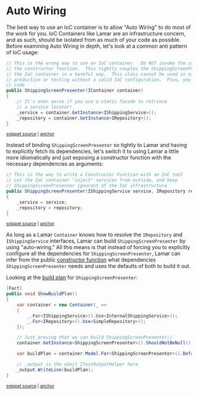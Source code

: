 # Auto Wiring

The best way to use an IoC container is to allow "Auto Wiring" to do most of the work for you.  IoC Containers like Lamar are an infrastructure concern, and as such, should be isolated from as much of your code as possible.  Before examining Auto Wiring in depth, let's look at a common anti pattern of IoC usage:

<!-- snippet: sample_ShippingScreenPresenter-anti-pattern -->
<a id='snippet-sample_shippingscreenpresenter-anti-pattern'></a>
```cs
// This is the wrong way to use an IoC container.  Do NOT invoke the container from
// the constructor function.  This tightly couples the ShippingScreenPresenter to
// the IoC container in a harmful way.  This class cannot be used in either
// production or testing without a valid IoC configuration.  Plus, you're writing more
// code
public ShippingScreenPresenter(IContainer container)
{
    // It's even worse if you use a static facade to retrieve
    // a service locator!
    _service = container.GetInstance<IShippingService>();
    _repository = container.GetInstance<IRepository>();
}
```
<sup><a href='https://github.com/JasperFx/lamar/blob/master/src/Lamar.Testing/Examples/SetterExamples.cs#L201-L216' title='Snippet source file'>snippet source</a> | <a href='#snippet-sample_shippingscreenpresenter-anti-pattern' title='Start of snippet'>anchor</a></sup>
<!-- endSnippet -->

Instead of binding `ShippingScreenPresenter` so tightly to Lamar and having to explicitly fetch its dependencies, let's switch
it to using Lamar a little more idiomatically and just exposing a constructor function with the necessary dependencies
as arguments:

<!-- snippet: sample_ShippingScreenPresenter-with-ctor-injection -->
<a id='snippet-sample_shippingscreenpresenter-with-ctor-injection'></a>
```cs
// This is the way to write a Constructor Function with an IoC tool
// Let the IoC container "inject" services from outside, and keep
// ShippingScreenPresenter ignorant of the IoC infrastructure
public ShippingScreenPresenter(IShippingService service, IRepository repository)
{
    _service = service;
    _repository = repository;
}
```
<sup><a href='https://github.com/JasperFx/lamar/blob/master/src/Lamar.Testing/Examples/SetterExamples.cs#L188-L199' title='Snippet source file'>snippet source</a> | <a href='#snippet-sample_shippingscreenpresenter-with-ctor-injection' title='Start of snippet'>anchor</a></sup>
<!-- endSnippet -->

As long as a Lamar `Container` knows how to resolve the `IRepository` and
`IShippingService` interfaces, Lamar can build `ShippingScreenPresenter` by using "auto-wiring." All this means is that
instead of forcing you to explicitly configure all the dependencies for `ShippingScreenPresenter`, Lamar can infer from
the public [constructor function](/guide/ioc/registration/constructor-selection)
what dependencies `ShippingScreenPresenter` needs and uses the defaults of both to build it out.

Looking at the [build plan](/guide/ioc/diagnostics/build-plans) for `ShippingScreenPresenter`:

<!-- snippet: sample_ShippingScreenPresenter-build-plan -->
<a id='snippet-sample_shippingscreenpresenter-build-plan'></a>
```cs
[Fact]
public void ShowBuildPlan()
{
    var container = new Container(_ =>
    {
        _.For<IShippingService>().Use<InternalShippingService>();
        _.For<IRepository>().Use<SimpleRepository>();
    });

    // Just proving that we can build ShippingScreenPresenter;)
    container.GetInstance<ShippingScreenPresenter>().ShouldNotBeNull();

    var buildPlan = container.Model.For<ShippingScreenPresenter>().Default.DescribeBuildPlan();

    // _output is the xUnit ITestOutputHelper here
    _output.WriteLine(buildPlan);
}
```
<sup><a href='https://github.com/JasperFx/lamar/blob/master/src/Lamar.Testing/Examples/SetterExamples.cs#L237-L257' title='Snippet source file'>snippet source</a> | <a href='#snippet-sample_shippingscreenpresenter-build-plan' title='Start of snippet'>anchor</a></sup>
<!-- endSnippet -->
